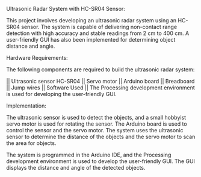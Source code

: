 Ultrasonic Radar System with HC-SR04 Sensor:

This project involves developing an ultrasonic radar system using an HC-SR04 sensor. The system is capable of delivering non-contact range detection with 
high accuracy and stable readings from 2 cm to 400 cm. A user-friendly GUI has also been implemented for determining object distance and angle.


Hardware Requirements:

The following components are required to build the ultrasonic radar system:

|| Ultrasonic sensor HC-SR04
|| Servo motor
|| Arduino board
|| Breadboard
|| Jump wires
|| Software Used
|| The Processing development environment is used for developing the user-friendly GUI.

Implementation:

The ultrasonic sensor is used to detect the objects, and a small hobbyist servo motor is used for rotating the sensor. The Arduino board is used to control 
the sensor and the servo motor. The system uses the ultrasonic sensor to determine the distance of the objects and the servo motor to scan the area for objects.

The system is programmed in the Arduino IDE, and the Processing development environment is used to develop the user-friendly GUI. The GUI displays the distance 
and angle of the detected objects.

